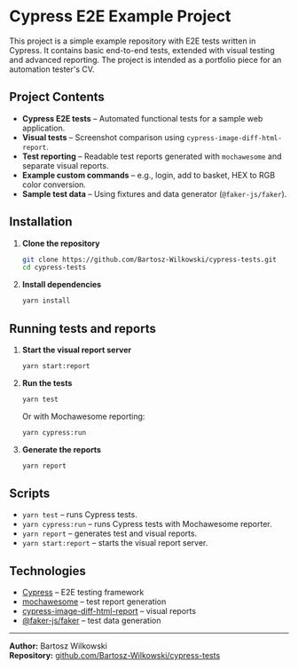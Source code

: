 # Cypress E2E Example Project

This project is a simple example repository with E2E tests written in Cypress. It contains basic end-to-end tests, extended with visual testing and advanced reporting. The project is intended as a portfolio piece for an automation tester's CV.

## Project Contents

- **Cypress E2E tests** – Automated functional tests for a sample web application.
- **Visual tests** – Screenshot comparison using `cypress-image-diff-html-report`.
- **Test reporting** – Readable test reports generated with `mochawesome` and separate visual reports.
- **Example custom commands** – e.g., login, add to basket, HEX to RGB color conversion.
- **Sample test data** – Using fixtures and data generator (`@faker-js/faker`).

## Installation

1. **Clone the repository**
   ```sh
   git clone https://github.com/Bartosz-Wilkowski/cypress-tests.git
   cd cypress-tests
   ```

2. **Install dependencies**
   ```sh
   yarn install
   ```

## Running tests and reports

1. **Start the visual report server**
   ```sh
   yarn start:report
   ```

2. **Run the tests**
   ```sh
   yarn test
   ```
   Or with Mochawesome reporting:
   ```sh
   yarn cypress:run
   ```

3. **Generate the reports**
   ```sh
   yarn report
   ```

## Scripts

- `yarn test` – runs Cypress tests.
- `yarn cypress:run` – runs Cypress tests with Mochawesome reporter.
- `yarn report` – generates test and visual reports.
- `yarn start:report` – starts the visual report server.

## Technologies

- [Cypress](https://www.cypress.io/) – E2E testing framework
- [mochawesome](https://github.com/adamgruber/mochawesome) – test report generation
- [cypress-image-diff-html-report](https://github.com/kien-ht/cypress-image-diff-html-report) – visual reports
- [@faker-js/faker](https://github.com/faker-js/faker) – test data generation

---

**Author:** Bartosz Wilkowski  
**Repository:** [github.com/Bartosz-Wilkowski/cypress-tests](https://github.com/Bartosz-Wilkowski/cypress-tests)